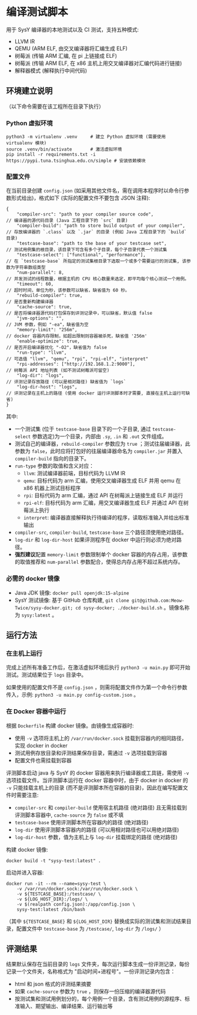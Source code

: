 # 编译测试脚本

用于 SysY 编译器的本地测试以及 CI 测试，支持五种模式:

- LLVM IR
- QEMU (ARM ELF, 由交叉编译器将汇编生成 ELF)
- 树莓派 (传输 ARM 汇编, 在 pi 上链接成 ELF)
- 树莓派 (传输 ARM ELF, 在 x86 主机上用交叉编译器对汇编代码进行链接)
- 解释器模式 (解释执行中间代码)

## 环境建立说明

（以下命令需要在该工程所在目录下执行）

### Python 虚拟环境

```shell
python3 -m virtualenv .venv     # 建立 Python 虚拟环境 (需要使用 virtualenv 模块)
source .venv/bin/activate       # 激活虚拟环境
pip install -r requirements.txt -i https://pypi.tuna.tsinghua.edu.cn/simple # 安装依赖模块
```

### 配置文件

在当前目录创建 `config.json` (如采用其他文件名，需在调用本程序时以命令行参数形式给出)，格式如下 (实际的配置文件不要包含 JSON 注释):

```jsonc
{
    "compiler-src": "path to your compiler source code",              // 编译器的源代码目录 (Java 工程目录下的 `src` 目录)
    "compiler-build": "path to store build output of your compiler",  // 存放编译器的 `.class` 以及 `.jar` 的目录 (例如 Java 工程目录下的 `build` 目录)
    "testcase-base": "path to the base of your testcase set",         // 测试用例集的根目录，该目录下可含有多个子目录，每个子目录代表一个测试集
    "testcase-select": ["functional", "performance"],                 // 在 `testcase-base` 所指定的测试集根目录下选取一个或多个需要运行的测试集, 该参数为字符串数组类型
    "num-parallel": 8,                                                // 并发测试的线程数量，根据主机的 CPU 核心数量来选定，即平均每个核心测试一个用例。
    "timeout": 60,                                                    // 超时时间，单位为秒，该参数可以缺省，缺省值为 60 秒。
    "rebuild-compiler": true,                                         // 是否重新构建编译器
    "cache-source": true,                                             // 是否将编译器源代码打包保存到评测记录中，可以缺省，默认值 false
    "jvm-options": "",                                                // JVM 参数，例如 "-ea"，缺省值为空
    "memory-limit": "256m",                                           // docker 容器内存限制，如超出限制则容器被杀死，缺省值 '256m'
    "enable-optimize": true,                                          // 是否开启编译器优化 "-O2"，缺省值为 false
    "run-type": "llvm",                                               // 可选值 "llvm", "qemu", "rpi", "rpi-elf", "interpret"
    "rpi-addresses": ["http://192.168.1.2:9000"],                     // 树莓派 API 地址列表 (如不测试树莓派可留空)
    "log-dir": "logs",                                                // 评测记录存放路径 (可以是相对路径) 缺省值为 `logs`
    "log-dir-host": "logs",                                           // 评测记录在主机上的路径 (使用 docker 运行评测脚本时才需要, 直接在主机上运行可缺省)
}
```

其中:

- 一个测试集 (位于 `testcase-base` 目录下的一个子目录, 通过 `testcase-select` 参数选定)为一个目录，内部由 `.sy`, `.in` 和 `.out` 文件组成。
- 测试自己的编译器，`rebuild-compiler` 参数应为 `true` ；测试往届编译器，此参数为 `false`，此时应将打包好的往届编译器命名为 `compiler.jar` 并置入 `compiler-build` 指向的目录下。
- `run-type` 参数的取值和含义对应：
  - `llvm`: 测试编译器前端，目标代码为 LLVM IR
  - `qemu`: 目标代码为 arm 汇编，使用交叉编译器生成 ELF 并用 qemu 在 x86 机器上测试目标程序
  - `rpi`: 目标代码为 arm 汇编，通过 API 在树莓派上链接生成 ELF 并运行
  - `rpi-elf`: 目标代码为 arm 汇编，用交叉编译器生成 ELF 并通过 API 在树莓派上执行
  - `interpret`: 编译器直接解释执行待编译的程序，读取标准输入并给出标准输出
- `compiler-src`, `compiler-build`, `testcase-base` 三个路径须使用绝对路径。
- `log-dir` 和 `log-dir-host` 如果评测程序在 docker 中运行则必须为绝对路径。
- **强烈建议**配置 `memory-limit` 参数限制单个 docker 容器的内存占用，该参数的取值推荐和 `num-parallel` 参数配合，使得总内存占用不超过系统内存。

### 必需的 docker 镜像

- Java JDK 镜像: `docker pull openjdk:15-alpine`
- SysY 测试镜像: 基于 GitHub 仓库构建, `git clone git@github.com:Meow-Twice/sysy-docker.git; cd sysy-docker; ./docker-build.sh` 。镜像名称为 `sysy:latest` 。

## 运行方法

### 在主机上运行

完成上述所有准备工作后，在激活虚拟环境后执行 `python3 -u main.py` 即可开始测试。测试结果位于 `logs` 目录中。

如果使用的配置文件不是 `config.json` ，则需将配置文件作为第一个命令行参数传入，示例: `python3 -u main.py config-custom.json` 。

### 在 Docker 容器中运行

根据 `Dockerfile` 构建 docker 镜像。由镜像生成容器时:

- 使用 `-v` 选项将主机上的 `/var/run/docker.sock` 挂载到容器内的相同路径，实现 docker in docker
- 测试用例存放目录和评测结果保存目录，需通过 `-v` 选项挂载到容器
- 配置文件也需挂载到容器

评测脚本启动 java 与 SysY 的 docker 容器用来执行编译器或工具链，需使用 `-v` 选项挂载文件。当评测脚本运行在 docker 容器中时，由于 docker in docker 的 `-v` 只能挂载主机上的目录 (而不是评测脚本所在容器的目录)，因此在编写配置文件时需要注意:

- `compiler-src` 和 `compiler-build` 使用宿主机路径 (绝对路径) 且无需挂载到评测脚本容器中, `cache-source` 为 `false` 或不填
- `testcase-base` 使用评测脚本所在容器内的路径 (绝对路径)
- `log-dir` 使用评测脚本容器内的路径 (可以用相对路径也可以用绝对路径)
- `log-dir-host` 参数，值为主机上与 `log-dir` 挂载绑定的路径 (绝对路径)

构建 docker 镜像:

```shell
docker build -t "sysy-test:latest" .
```

启动并进入容器:

```shell
docker run -it --rm --name=sysy-test \
    -v /var/run/docker.sock:/var/run/docker.sock \
    -v ${TESTCASE_BASE}:/testcase/ \
    -v ${LOG_HOST_DIR}:/logs/ \
    -v $(realpath config.json):/app/config.json \
    sysy-test:latest /bin/bash
```

（其中 `${TESTCASE_BASE}` 和 `${LOG_HOST_DIR}` 替换成实际的测试集和测试结果目录，配置文件中 `testcase-base` 为 `/testcase/`, `log-dir` 为 `/logs/` ） 

## 评测结果

结果默认保存在当前目录的 `logs` 文件夹，每次运行脚本生成一份评测记录，每份记录一个文件夹，名称格式为 "启动时间+进程号"。一份评测记录内包含：

- html 和 json 格式的评测结果摘要
- 如果 `cache-source` 参数为 `true` ，则保存一份压缩的编译器源代码
- 按测试集和测试用例划分的，每个用例一个目录，含有测试用例的源程序、标准输入、期望输出、编译结果、运行输出等
